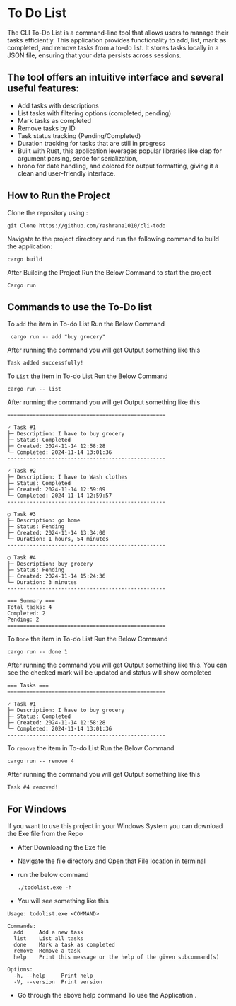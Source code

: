 # To Do List

The CLI To-Do List is a command-line tool that allows users to manage their tasks efficiently. This application provides functionality to add, list, mark as completed, and remove tasks from a to-do list. It stores tasks locally in a JSON file, ensuring that your data persists across sessions.

## The tool offers an intuitive interface and several useful features:

- Add tasks with descriptions
- List tasks with filtering options (completed, pending)
- Mark tasks as completed
- Remove tasks by ID
- Task status tracking (Pending/Completed)
- Duration tracking for tasks that are still in progress
- Built with Rust, this application leverages popular libraries like clap for argument parsing, serde for serialization, 
- hrono for date handling, and colored for output formatting, giving it a clean and user-friendly interface.


## How to Run the Project 

Clone the repository using :

``` git Clone https://github.com/Yashrana1010/cli-todo ```

Navigate to the project directory and run the following command to build the application:

``` cargo build ```

After Building the Project Run the Below Command to start the project 

``` Cargo run  ```



##  Commands to use the To-Do list

To `add` the item in To-do List Run the Below Command

```  cargo run -- add "buy grocery" ```

After running the command you will get Output something like this 

``` Task added successfully! ``` 

To `List` the item in To-do List Run the Below Command

``` cargo run -- list ```

After running the command you will get Output something like this 


 ``` === Tasks ===
==================================================

✓ Task #1
├─ Description: I have to buy grocery
├─ Status: Completed
├─ Created: 2024-11-14 12:58:28
└─ Completed: 2024-11-14 13:01:36
--------------------------------------------------

✓ Task #2
├─ Description: I have to Wash clothes
├─ Status: Completed
├─ Created: 2024-11-14 12:59:09
└─ Completed: 2024-11-14 12:59:57
--------------------------------------------------

○ Task #3
├─ Description: go home
├─ Status: Pending
├─ Created: 2024-11-14 13:34:00
└─ Duration: 1 hours, 54 minutes
--------------------------------------------------

○ Task #4
├─ Description: buy grocery
├─ Status: Pending
├─ Created: 2024-11-14 15:24:36
└─ Duration: 3 minutes
--------------------------------------------------

=== Summary ===
Total tasks: 4
Completed: 2
Pending: 2
================================================== 
```


To ` Done ` the item in To-do List Run the Below Command

``` cargo run -- done 1 ```

After running the command you will get Output something like this. You can see the checked mark will be updated and status will show completed

``` 
=== Tasks ===
==================================================

✓ Task #1
├─ Description: I have to buy grocery
├─ Status: Completed
├─ Created: 2024-11-14 12:58:28
└─ Completed: 2024-11-14 13:01:36
--------------------------------------------------

``` 


To `remove` the item in To-do List Run the Below Command

``` cargo run -- remove 4 ```

After running the command you will get Output something like this 

``` Task #4 removed! ``` 

## For Windows 

If you want to use this project in your Windows System you can download the Exe file from the Repo

- After Downloading the Exe file 

- Navigate the file directory and Open that File location in terminal 

- run the below command 

  ``` ./todolist.exe -h ```

- You will see something like this 

```
Usage: todolist.exe <COMMAND>

Commands:
  add     Add a new task
  list    List all tasks
  done    Mark a task as completed
  remove  Remove a task
  help    Print this message or the help of the given subcommand(s)

Options:
  -h, --help     Print help
  -V, --version  Print version
```

- Go through the above help command To use the Application .
